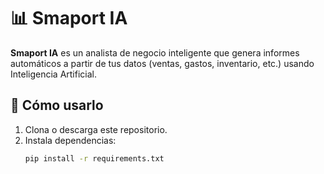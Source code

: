 # 📊 Smaport IA

**Smaport IA** es un analista de negocio inteligente que genera informes automáticos a partir de tus datos (ventas, gastos, inventario, etc.) usando Inteligencia Artificial.

## 🚀 Cómo usarlo

1. Clona o descarga este repositorio.  
2. Instala dependencias:  
   ```bash
   pip install -r requirements.txt
